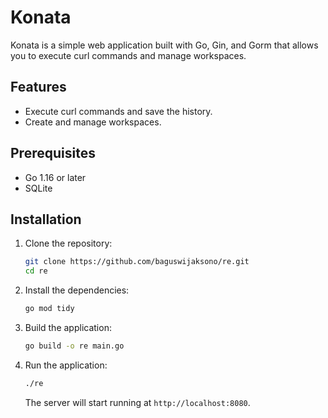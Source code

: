 # Konata

Konata is a simple web application built with Go, Gin, and Gorm that allows you to execute curl commands and manage workspaces.

## Features

- Execute curl commands and save the history.
- Create and manage workspaces.

## Prerequisites

- Go 1.16 or later
- SQLite

## Installation

1. Clone the repository:

    ```sh
    git clone https://github.com/baguswijaksono/re.git
    cd re
    ```

2. Install the dependencies:

    ```sh
    go mod tidy
    ```

3. Build the application:

    ```sh
    go build -o re main.go
    ```

4. Run the application:

    ```sh
    ./re
    ```

    The server will start running at `http://localhost:8080`.
